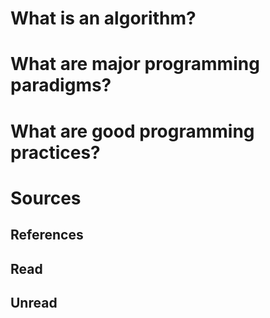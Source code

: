 

# What is an algorithm?

# What are major programming paradigms?

# What are good programming practices?



# Sources

## References

## Read

## Unread

